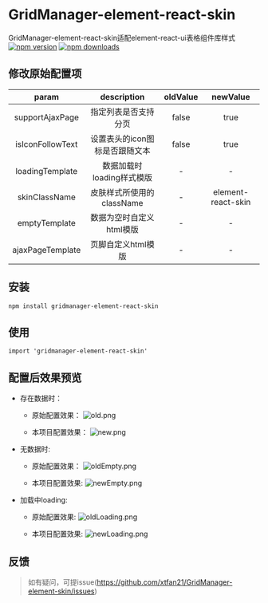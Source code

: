 # GridManager-element-react-skin

GridManager-element-react-skin适配element-react-ui表格组件库样式
[![npm version](https://img.shields.io/npm/v/gridmanager-element-skin.svg?style=flat)](https://www.npmjs.com/package/gridmanager-element-skin)
[![npm downloads](https://img.shields.io/npm/dt/gridmanager-element-skin.svg?style=flat-square)](https://npm-stat.com/charts.html?package=gridmanager-element-skin)

## 修改原始配置项

param|description|oldValue|newValue|
:----:|:----:|:----:|:----:|
supportAjaxPage | 指定列表是否支持分页 | false | true |
isIconFollowText | 设置表头的icon图标是否跟随文本 | false | true |
loadingTemplate | 数据加载时loading样式模版 | - | - |
skinClassName | 皮肤样式所使用的className | - | element-react-skin |
emptyTemplate | 数据为空时自定义html模版 | - | - |
ajaxPageTemplate | 页脚自定义html模版 | - | - |


## 安装
```node
npm install gridmanager-element-react-skin
```

## 使用
```
import 'gridmanager-element-react-skin'
```

## 配置后效果预览

- 存在数据时：

	- 原始配置效果：
	![old.png](https://s2.ax1x.com/2019/04/09/AINlin.png)

	- 本项目配置效果：
	![new.png](https://imgtu.com/i/gS7HBj)

- 无数据时:

    - 原始配置效果：
    ![oldEmpty.png](https://s2.ax1x.com/2019/04/09/AINUZ4.png)

    - 本项目配置效果:
    ![newEmpty.png](https://s2.ax1x.com/2019/04/09/AIdvYd.png)

- 加载中loading:

    - 原始配置效果:
    ![oldLoading.png](https://s2.ax1x.com/2019/04/09/AINWod.png)

    - 本项目配置效果:
    ![newLoading.png](https://s2.ax1x.com/2019/04/09/AIwCOf.png)
    


## 反馈
> 如有疑问，可提issue(https://github.com/xtfan21/GridManager-element-skin/issues)



